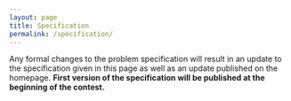 ```yaml
---
layout: page
title: Specification
permalink: /specification/
---
```


Any formal changes to the problem specification will result in an update to the specification given in this page as well as an update published on the homepage. **First version of the specification will be published at the beginning of the contest.**
